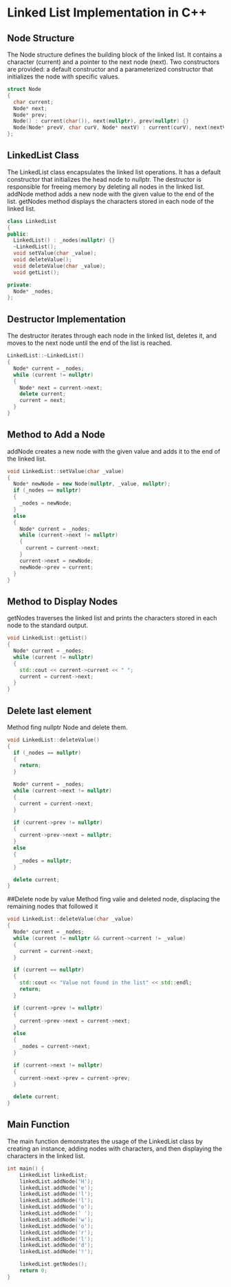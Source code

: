# Linked List Implementation in C++

## Node Structure
The Node structure defines the building block of the linked list. It contains a character (current) and a pointer to the next node (next).
Two constructors are provided: a default constructor and a parameterized constructor that initializes the node with specific values.
```cpp
struct Node
{
  char current;
  Node* next;
  Node* prev;
  Node() : current(char()), next(nullptr), prev(nullptr) {}
  Node(Node* prevV, char curV, Node* nextV) : current(curV), next(nextV), prev(prevV) {}
};
```
## LinkedList Class
The LinkedList class encapsulates the linked list operations.
It has a default constructor that initializes the head node to nullptr.
The destructor is responsible for freeing memory by deleting all nodes in the linked list.
addNode method adds a new node with the given value to the end of the list.
getNodes method displays the characters stored in each node of the linked list.
```cpp
class LinkedList
{
public:
  LinkedList() : _nodes(nullptr) {}
  ~LinkedList();
  void setValue(char _value);
  void deleteValue();
  void deleteValue(char _value);
  void getList();

private:
  Node* _nodes;
};
```
## Destructor Implementation
The destructor iterates through each node in the linked list, deletes it, and moves to the next node until the end of the list is reached.

```cpp
LinkedList::~LinkedList()
{
  Node* current = _nodes;
  while (current != nullptr)
  {
    Node* next = current->next;
    delete current;
    current = next;
  }
}
```
## Method to Add a Node
addNode creates a new node with the given value and adds it to the end of the linked list.
```cpp
void LinkedList::setValue(char _value)
{
  Node* newNode = new Node(nullptr, _value, nullptr);
  if (_nodes == nullptr)
  {
    _nodes = newNode;
  }
  else
  {
    Node* current = _nodes;
    while (current->next != nullptr)
    {
      current = current->next;
    }
    current->next = newNode;
    newNode->prev = current;
  }
}
```
## Method to Display Nodes
getNodes traverses the linked list and prints the characters stored in each node to the standard output.
```cpp
void LinkedList::getList()
{
  Node* current = _nodes;
  while (current != nullptr)
  {
    std::cout << current->current << " ";
    current = current->next;
  }
}
```

## Delete last element
Method fing nullptr Node and delete them.
```cpp
void LinkedList::deleteValue()
{
  if (_nodes == nullptr)
  {
    return;
  }

  Node* current = _nodes;
  while (current->next != nullptr)
  {
    current = current->next;
  }

  if (current->prev != nullptr)
  {
    current->prev->next = nullptr; 
  }
  else
  {
    _nodes = nullptr; 
  }

  delete current;
}
```

##Delete node by value
Method fing valie and deleted node, displacing the remaining nodes that followed it
```cpp
void LinkedList::deleteValue(char _value)
{
  Node* current = _nodes;
  while (current != nullptr && current->current != _value)
  {
    current = current->next;
  }

  if (current == nullptr)
  {
    std::cout << "Value not found in the list" << std::endl;
    return;
  }

  if (current->prev != nullptr)
  {
    current->prev->next = current->next;
  }
  else
  {
    _nodes = current->next;
  }

  if (current->next != nullptr)
  {
    current->next->prev = current->prev;
  }

  delete current;
}
```

## Main Function
The main function demonstrates the usage of the LinkedList class by creating an instance, adding nodes with characters, and then displaying the characters in the linked list.
```cpp
int main() {
    LinkedList linkedList;
    linkedList.addNode('H');
    linkedList.addNode('e');
    linkedList.addNode('l');
    linkedList.addNode('l');
    linkedList.addNode('o');
    linkedList.addNode(' ');
    linkedList.addNode('w');
    linkedList.addNode('o');
    linkedList.addNode('r');
    linkedList.addNode('l');
    linkedList.addNode('d');
    linkedList.addNode('!');

    linkedList.getNodes();
    return 0;
}
```
